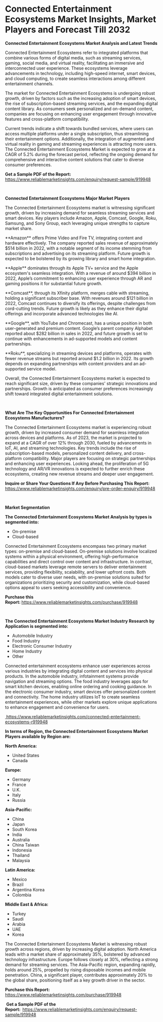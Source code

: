 <p><h1>Connected Entertainment Ecosystems Market Insights, Market Players and Forecast Till 2032</h1></p><p><strong>Connected Entertainment Ecosystems Market Analysis and Latest Trends</strong></p>
<p><p>Connected Entertainment Ecosystems refer to integrated platforms that combine various forms of digital media, such as streaming services, gaming, social media, and virtual reality, facilitating an immersive and interconnected user experience. These ecosystems leverage advancements in technology, including high-speed internet, smart devices, and cloud computing, to create seamless interactions among different entertainment channels.</p><p>The market for Connected Entertainment Ecosystems is undergoing robust growth, driven by factors such as the increasing adoption of smart devices, the rise of subscription-based streaming services, and the expanding digital content library. As consumers seek personalized and on-demand content, companies are focusing on enhancing user engagement through innovative features and cross-platform compatibility.</p><p>Current trends indicate a shift towards bundled services, where users can access multiple platforms under a single subscription, thus streamlining their entertainment options. Additionally, the integration of augmented and virtual reality in gaming and streaming experiences is attracting more users. The Connected Entertainment Ecosystems Market is expected to grow at a CAGR of 5.2% during the forecast period, reflecting the ongoing demand for comprehensive and interactive content solutions that cater to diverse consumer preferences.</p></p>
<p><strong>Get a Sample PDF of the Report:&nbsp;</strong> <a href="https://www.reliablemarketinsights.com/enquiry/request-sample/919948?utm_campaign=2197&utm_medium=2&utm_source=Github&utm_content=ia&utm_term=18042025&utm_id=connected-entertainment-ecosystems">https://www.reliablemarketinsights.com/enquiry/request-sample/919948</a></p>
<p>&nbsp;</p>
<p><strong>Connected Entertainment Ecosystems Major Market Players</strong></p>
<p><p>The Connected Entertainment Ecosystems market is witnessing significant growth, driven by increasing demand for seamless streaming services and smart devices. Key players include Amazon, Apple, Comcast, Google, Roku, Samsung, and Sony Group, each leveraging unique strengths to capture market share.</p><p>**Amazon** offers Prime Video and Fire TV, integrating content and hardware effectively. The company reported sales revenue of approximately $514 billion in 2022, with a notable segment of its income stemming from subscriptions and advertising on its streaming platform. Future growth is expected to be bolstered by its growing library and smart home integration.</p><p>**Apple** dominates through its Apple TV+ service and the Apple ecosystem's seamless integration. With a revenue of around $394 billion in 2022, Apple’s commitment to enhancing user experience through AR and gaming positions it for substantial future growth.</p><p>**Comcast**, through its Xfinity platform, merges cable with streaming, holding a significant subscriber base. With revenues around $121 billion in 2022, Comcast continues to diversify its offerings, despite challenges from cord-cutting trends. Future growth is likely as they enhance their digital offerings and incorporate advanced technologies like AI.</p><p>**Google**, with YouTube and Chromecast, has a unique position in both user-generated and premium content. Google’s parent company Alphabet reported about $282 billion in sales in 2022, and future growth is set to continue with enhancements in ad-supported models and content partnerships.</p><p>**Roku**, specializing in streaming devices and platforms, operates with fewer revenue streams but reported around $1.2 billion in 2022. Its growth depends on expanding partnerships with content providers and an ad-supported service model.</p><p>Overall, the Connected Entertainment Ecosystems market is expected to reach significant size, driven by these companies' strategic innovations and partnerships. Growth is anticipated as consumer preferences increasingly shift toward integrated digital entertainment solutions.</p></p>
<p>&nbsp;</p>
<p><strong>What Are The Key Opportunities For Connected Entertainment Ecosystems Manufacturers?</strong></p>
<p><p>The Connected Entertainment Ecosystems market is experiencing robust growth, driven by increased consumer demand for seamless integration across devices and platforms. As of 2023, the market is projected to expand at a CAGR of over 12% through 2030, fueled by advancements in IoT, AI, and streaming technologies. Key trends include the rise of subscription-based models, personalized content delivery, and cross-platform compatibility. Major players are focusing on strategic partnerships and enhancing user experiences. Looking ahead, the proliferation of 5G technology and AR/VR innovations is expected to further enrich these ecosystems, creating new revenue streams and deeper user engagement.</p></p>
<p><strong>Inquire or Share Your Questions If Any Before Purchasing This Report:</strong> <a href="https://www.reliablemarketinsights.com/enquiry/pre-order-enquiry/919948?utm_campaign=2197&utm_medium=2&utm_source=Github&utm_content=ia&utm_term=18042025&utm_id=connected-entertainment-ecosystems">https://www.reliablemarketinsights.com/enquiry/pre-order-enquiry/919948</a></p>
<p>&nbsp;</p>
<p><strong>Market Segmentation</strong></p>
<p><strong>The Connected Entertainment Ecosystems Market Analysis by types is segmented into:</strong></p>
<p><ul><li>On-premise</li><li>Cloud-based</li></ul></p>
<p><p>Connected Entertainment Ecosystems encompass two primary market types: on-premise and cloud-based. On-premise solutions involve localized systems within a physical environment, offering high-performance capabilities and direct control over content and infrastructure. In contrast, cloud-based markets leverage remote servers to deliver entertainment services, providing flexibility, scalability, and lower upfront costs. Both models cater to diverse user needs, with on-premise solutions suited for organizations prioritizing security and customization, while cloud-based options appeal to users seeking accessibility and convenience.</p></p>
<p><strong>Purchase this Report:&nbsp;</strong><a href="https://www.reliablemarketinsights.com/purchase/919948?utm_campaign=2197&utm_medium=2&utm_source=Github&utm_content=ia&utm_term=18042025&utm_id=connected-entertainment-ecosystems">https://www.reliablemarketinsights.com/purchase/919948</a></p>
<p>&nbsp;</p>
<p><strong>The Connected Entertainment Ecosystems Market Industry Research by Application is segmented into:</strong></p>
<p><ul><li>Automobile Industry</li><li>Food Industry</li><li>Electronic Consumer Industry</li><li>Home Industry</li><li>Other</li></ul></p>
<p><p>Connected entertainment ecosystems enhance user experiences across various industries by integrating digital content and services into physical products. In the automobile industry, infotainment systems provide navigation and streaming options. The food industry leverages apps for smart kitchen devices, enabling online ordering and cooking guidance. In the electronic consumer industry, smart devices offer personalized content and connectivity. The home industry utilizes IoT to create seamless entertainment experiences, while other markets explore unique applications to enhance engagement and convenience for users.</p></p>
<p><a href="https://www.reliablemarketinsights.com/connected-entertainment-ecosystems-r919948?utm_campaign=2197&utm_medium=2&utm_source=Github&utm_content=ia&utm_term=18042025&utm_id=connected-entertainment-ecosystems">&nbsp;https://www.reliablemarketinsights.com/connected-entertainment-ecosystems-r919948</a></p>
<p><strong>In terms of Region, the Connected Entertainment Ecosystems Market Players available by Region are:</strong></p>
<p>
    <p> <strong> North America: </strong>
        <ul>
            <li>United States</li>
            <li>Canada</li>
        </ul>
        </p> 
    <p> <strong> Europe: </strong>
        <ul>
            <li>Germany</li>
            <li>France</li>
            <li>U.K.</li>
            <li>Italy</li>
            <li>Russia</li>
        </ul>
        </p> 
    <p> <strong> Asia-Pacific: </strong>
        <ul>
            <li>China</li>
            <li>Japan</li>
            <li>South Korea</li>
            <li>India</li>
            <li>Australia</li>
            <li>China Taiwan</li>
            <li>Indonesia</li>
            <li>Thailand</li>
            <li>Malaysia</li>
        </ul>
        </p> 
    <p> <strong> Latin America: </strong>
        <ul>
            <li>Mexico</li>
            <li>Brazil</li>
            <li>Argentina Korea</li>
            <li>Colombia</li>
        </ul>
        </p> 
    <p> <strong> Middle East & Africa: </strong>
        <ul>
            <li>Turkey</li>
            <li>Saudi</li>
            <li>Arabia</li>
            <li>UAE</li>
            <li>Korea</li>
        </ul>
    </p>
    </p>
<p><p>The Connected Entertainment Ecosystems Market is witnessing robust growth across regions, driven by increasing digital adoption. North America leads with a market share of approximately 35%, bolstered by advanced technology infrastructure. Europe follows closely at 30%, reflecting a strong demand for streaming services. The Asia-Pacific region, expanding rapidly, holds around 25%, propelled by rising disposable incomes and mobile penetration. China, a significant player, contributes approximately 20% to the global share, positioning itself as a key growth driver in the sector.</p></p>
<p><strong>Purchase this Report: </strong><a href="https://www.reliablemarketinsights.com/purchase/919948?utm_campaign=2197&utm_medium=2&utm_source=Github&utm_content=ia&utm_term=18042025&utm_id=connected-entertainment-ecosystems">https://www.reliablemarketinsights.com/purchase/919948</a></p>
<p>&nbsp;<strong>Get a Sample PDF of the Report:&nbsp;&nbsp;</strong><a href="https://www.reliablemarketinsights.com/enquiry/request-sample/919948?utm_campaign=2197&utm_medium=2&utm_source=Github&utm_content=ia&utm_term=18042025&utm_id=connected-entertainment-ecosystems">https://www.reliablemarketinsights.com/enquiry/request-sample/919948</a></p>
<p><strong></strong></p>
<p><p></p><p></p><p></p></p>